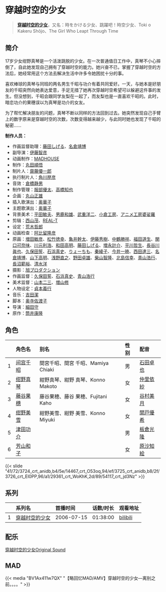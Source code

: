 # 穿越时空的少女


> <u>**[穿越时空的少女](https://bgm.tv/subject/242)**</u>，又名：時をかける少女、跳躍吧！時空少女、Toki o Kakeru Shōjo、The Girl Who Leapt Through Time

## 简介

17岁少女绀野真琴是一个活泼跳脱的少女。在一次普通值日工作中，真琴不小心摔倒了，自此她发现自己拥有了穿越时空的能力。她兴奋不已，掌握了穿越时空的方法后，她经常用这个方法去解决生活中许多令她困扰十分的事。

喜欢棒球的真琴与同班的两名男生千昭与功介有着共同爱好。一天，与她本是好朋友的千昭突然向她表达爱意，手足无措了她再次穿越时空希望可以躲避这件事的发生。但没想到，千昭会跟同学友梨在一起了，而友梨也是一直喜欢千昭的。此时，暗恋功介的果穗误以为真琴是功介的女友。

为了帮忙解决朋友的问题，真琴不断以同样的方法回到过去。她突然发现自己手臂上的数字原来是穿越时空的次数，次数变得越来越少，与此同时她也发现了千昭的秘密……

**制作人员：**
- 作画监督助理：[藤田しげる](https://bgm.tv/person/1709)、[名倉靖博](https://bgm.tv/person/1459)
- 副导演：[伊藤智彦](https://bgm.tv/person/3213)
- 动画制作：[MADHOUSE](https://bgm.tv/person/603)
- 制作：[丸田順悟](https://bgm.tv/person/49008)
- 制片人：[齋藤優一郎](https://bgm.tv/person/55158)
- 执行制片人：[角川歴彦](https://bgm.tv/person/496)
- 音效：[倉橋静男](https://bgm.tv/person/6076)
- 制作管理：[服部優太](https://bgm.tv/person/51364)、[高橋知也](https://bgm.tv/person/18896)
- 企画：[丸山正雄](https://bgm.tv/person/914)
- 插入歌演出：[奥華子](https://bgm.tv/person/6427)
- 主题歌演出：[奥華子](https://bgm.tv/person/6427)
- 背景美术：[平田敏夫](https://bgm.tv/person/600)、[男鹿和雄](https://bgm.tv/person/11681)、[武重洋二](https://bgm.tv/person/11682)、[小倉工房](https://bgm.tv/person/18542)、[アニメ工房婆娑羅](https://bgm.tv/person/35237)
- 剪辑：[西山茂](https://bgm.tv/person/6004)、[REAL-T](https://bgm.tv/person/46772)
- 设定：[荒木哲郎](https://bgm.tv/person/3212)
- 动画检查：[阿比留隆彦](https://bgm.tv/person/29435)
- 原画：[増田敏彦](https://bgm.tv/person/1818)、[松竹徳幸](https://bgm.tv/person/2878)、[亀井幹太](https://bgm.tv/person/7906)、[伊藤秀樹](https://bgm.tv/person/12238)、[中鶴勝祥](https://bgm.tv/person/632)、[福田道生](https://bgm.tv/person/2610)、[関口可奈味](https://bgm.tv/person/318)、[川元利浩](https://bgm.tv/person/102)、[和田高明](https://bgm.tv/person/7519)、[藤田しげる](https://bgm.tv/person/1709)、[増永計介](https://bgm.tv/person/1218)、[平川哲生](https://bgm.tv/person/3798)、[長谷川眞也](https://bgm.tv/person/727)、[久保田誓](https://bgm.tv/person/2650)、[石浜真史](https://bgm.tv/person/1370)、[りょーちも](https://bgm.tv/person/3557)、[秦綾子](https://bgm.tv/person/17957)、[今井一暁](https://bgm.tv/person/12613)、[西田達三](https://bgm.tv/person/12595)、[名倉靖博](https://bgm.tv/person/1459)、[山下高明](https://bgm.tv/person/2648)、[浅野直之](https://bgm.tv/person/12700)、[野田卓雄](https://bgm.tv/person/1032)、[柴山智隆](https://bgm.tv/person/21180)、[北島信幸](https://bgm.tv/person/7305)、[青山浩行](https://bgm.tv/person/3075)、[長沼範裕](https://bgm.tv/person/17532)、[清水洋](https://bgm.tv/person/3564)
- 摄影：[旭プロダクション](https://bgm.tv/person/6065)
- 作画监督：[久保田誓](https://bgm.tv/person/2650)、[石浜真史](https://bgm.tv/person/1370)、[青山浩行](https://bgm.tv/person/3075)
- 美术监督：[山本二三](https://bgm.tv/person/3471)、[増山修](https://bgm.tv/person/21629)
- 人物设定：[貞本義行](https://bgm.tv/person/96)
- 音乐：[吉田潔](https://bgm.tv/person/3074)
- 脚本：[奥寺佐渡子](https://bgm.tv/person/3073)
- 导演：[細田守](https://bgm.tv/person/2298)
- 原作：[筒井康隆](https://bgm.tv/person/3072)

## 角色

|     |   角色名   |   别名  | 性别 |  配音  |
|:--- |:------  |:----      |:---  |:--   |
| 1 | [间宫千昭](https://bgm.tv/character/3724) | 間宮千昭、間宮 千昭、Mamiya Chiaki | 男 | [石田卓也](https://bgm.tv/person/4759) |
| 2 | [绀野真琴](https://bgm.tv/character/14467) | 紺野真琴、紺野 真琴、Konno Makoto | 女 | [仲里依紗](https://bgm.tv/person/5110) |
| 3 | [藤谷果穗](https://bgm.tv/character/3725) | 藤谷果穂、藤谷 果穂、Fujitani Kaho | 女 | [谷村美月](https://bgm.tv/person/4761) |
| 4 | [绀野美雪](https://bgm.tv/character/3726) | 紺野美雪、紺野 美雪、Konno Miyuki | 女 | [関戸優希](https://bgm.tv/person/4760) |
| 5 | [津田功介](https://bgm.tv/character/29361) |  | 男 | [板倉光隆](https://bgm.tv/person/22647) |
| 6 | [芳山和子](https://bgm.tv/character/54117) |  | 女 | [原沙知絵](https://bgm.tv/person/22723) |

{{< slide "41/72/3724_crt_anidb,b4/5e/14467_crt_O53oq,94/ef/3725_crt_anidb,b8/2f/3726_crt_El0PP,96/a1/29361_crt_WoKhK,2d/89/54117_crt_jd3Nz" >}}

## 系列

|     |   系列名   |   首播时间  | 话数/时长  | 观看地址 |
|:---  |:------    |:----      |:---       |:---  |
| 1 |[穿越时空的少女](https://bgm.tv/subject/242)| 2006-07-15 | 01:38:00 | [bilibili](https://www.bilibili.com/bangumi/play/ep65786)  |

## 配乐

[穿越时空的少女Original Sound](https://www.bilibili.com/video/BV17W411A7Ud)
## MAD

{{< media  "BV1Ax411w7QX"
"【略回忆MAD/AMV】穿越时空的少女—离别之前。。。。"  >}}
